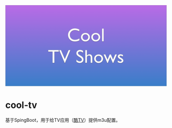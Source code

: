 ![image description](https://github.com/SWING1993/CoolTV/blob/master/img/AppIcon.png)
# cool-tv
基于SpingBoot，用于给TV应用（[酷TV](https://github.com/SWING1993/CoolTV)）提供m3u配置。
